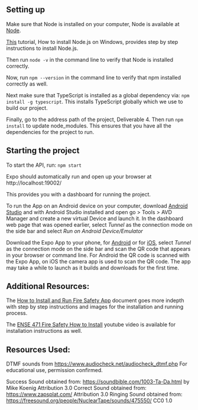 ## Setting up

Make sure that Node is installed on your computer, Node is available at [Node](https://nodejs.org/en/). 

[This](https://www.guru99.com/download-install-node-js.html) tutorial, How to install Node.js on Windows, provides step by step instructions to install Node.js. 

Then run `node -v` in the command line to verify that Node is installed correctly.

Now, run `npm --version` in the command line to verify that npm installed correctly as well.


Next make sure that TypeScript is installed as a global dependency via: `npm install -g typescript`. This installs TypeScript globally which we use to build our project. 

Finally, go to the address path of the project, Deliverable 4. Then run `npm install` to update node_modules. This ensures that you have all the dependencies for the project to run.

## Starting the project
To start the API, run: `npm start`  

Expo should automatically run and open up your browser at http://localhost:19002/

This provides you with a dashboard for running the project. 

To run the App on an Android device on your computer, download [Android Studio](https://developer.android.com/studio/) and with Android Studio installed and open go > Tools > AVD Manager and create a new virtual Device and launch it. In the dashboard web page that was opened earlier, select _Tunnel_ as the connection mode on the side bar and select _Run on Android Device/Emulator_ 

Download the Expo App to your phone, for [Android](https://play.google.com/store/apps/details?id=host.exp.exponent&referrer=www) or for [iOS](https://apps.apple.com/app/apple-store/id982107779), select _Tunnel_ as the connection mode on the side bar and scan the QR code that appears in your browser or command line. For Android the QR code is scanned with the Expo App, on iOS the camera app is used to scan the QR code. The app may take a while to launch as it builds and downloads for the first time.

## Additional Resources:
The [How to Install and Run Fire Safety App](https://github.com/AveryCameronUofR/ENSE471-FireSafety/blob/master/Deliverable%204%20-%20MVP/How%20to%20Install%20and%20Run%20Fire%20Safety%20App.pdf) document goes more indepth with step by step instructions and images for the installation and running process. 

The [ENSE 471 Fire Safety How to Install](https://www.youtube.com/watch?v=nxa4MZMsmJU) youtube video is available for installation instructions as well. 


## Resources Used:
DTMF sounds from https://www.audiocheck.net/audiocheck_dtmf.php
For educational use, permission confirmed.

Success Sound obtained from: https://soundbible.com/1003-Ta-Da.html by Mike Koenig Attribution 3.0
Correct Sound obtained from: https://www.zapsplat.com/ Attribution 3.0
Ringing Sound obtained from: https://freesound.org/people/NuclearTape/sounds/475550/ CC0 1.0
